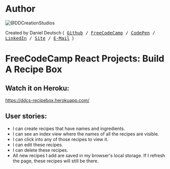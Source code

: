 # Author
![@DDCreationStudios](https://s3-us-west-2.amazonaws.com/s.cdpn.io/854371/profile/profile-80_2.jpg)

Created by Daniel Deutsch (<kbd>
[Github](https://github.com/DDCreationStudios) / [FreeCodeCamp](https://www.freecodecamp.com/ddcreationstudios) / [CodePen](http://codepen.io/ddcreationstudios/) / [LinkedIn](https://www.linkedin.com/in/daniel-deutsch-b95611127) / [Site](http://ddcreationstudios.at//) / [E-Mail](mailto:office@ddcreationstudios.at)
</kbd>)

# FreeCodeCamp React Projects: Build A Recipe Box

## Watch it on Heroku:
https://ddcs-recipebox.herokuapp.com/


## User stories:
- I can create recipes that have names and ingredients.
- I can see an index view where the names of all the recipes are visible.
- I can click into any of those recipes to view it.
- I can edit these recipes.
- I can delete these recipes.
- All new recipes I add are saved in my browser's local storage. If I refresh the page, these recipes will still be there.

